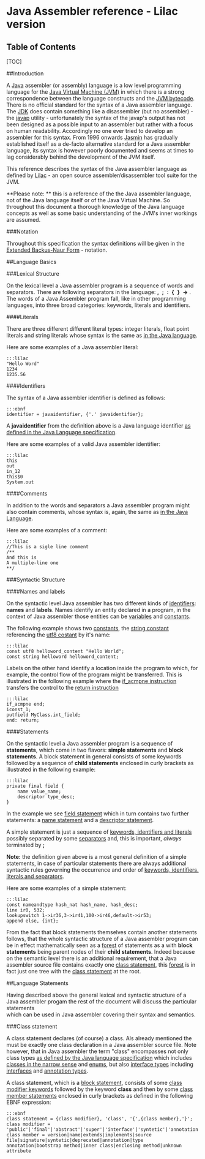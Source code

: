 <h1>Java Assembler reference - Lilac version</h1>

<h2>Table of Contents</h2>

[TOC]

##Introduction

A [Java](http://en.wikipedia.org/wiki/Java_%28programming_language%29) assembler (or assembly) language is a low level programming language for the [Java Virtual Machine (JVM)](http://en.wikipedia.org/wiki/Java_virtual_machine) in which there is a strong correspondence 
between the language constructs and the [JVM bytecode](http://en.wikipedia.org/wiki/Java_bytecode). There is no official standard for the syntax of a Java assembler language. 
The [JDK](http://www.oracle.com/technetwork/java/javase/downloads/jdk8-downloads-2133151.html) does contain something like a disassembler (but no assembler) - the [javap](http://docs.oracle.com/javase/7/docs/technotes/tools/windows/javap.html) utility - 
unfortunately the syntax of the javap's output has not been designed as a possible input to an assembler but rather with a focus on human readability. Accordingly no one
ever tried to develop an assembler for this syntax. From 1996 onwards [Jasmin](http://jasmin.sourceforge.net/) has gradually established itself as a de-facto alternative standard for a Java assembler language, its
syntax is however poorly documented and seems at times to lag considerably behind the development of the JVM itself.   

This reference describes the syntax of the Java assembler language as defined by [Lilac](http://lilac.sourceforge.net) - an open source assembler/disassembler tool suite for the JVM.

**Please note: ** this is a reference of the the Java assembler language, not of the Java language itself or of the Java Virtual Machine. 
So throughout this document a thorough knowledge of the Java language concepts as well as some basic understanding of the JVM's inner workings are assumed.

###Notation

Throughout this specification the syntax definitions will be given in the [Extended Backus-Naur Form](http://en.wikipedia.org/wiki/Extended_Backus%E2%80%93Naur_Form) - notation.

##Language Basics

###Lexical Structure 

On the lexical level a Java assembler program is a sequence of words and separators. There are following separators in the language: **,**&nbsp;&nbsp;**;**&nbsp;&nbsp;**:**&nbsp;&nbsp;**{**&nbsp;&nbsp;**}**&nbsp;&nbsp;**->** .
The words of a Java Assembler program fall, like in other programming languages, into three broad categories: keywords, literals and identifiers. 

####Literals

There are three different different literal types: integer literals, float point literals and string literals whose syntax is the same as [in the Java language](https://docs.oracle.com/javase/specs/jls/se8/html/jls-3.html#jls-3.10). 

Here are some examples of a Java assembler literal:

	:::lilac
	"Hello Word"
	1234
	1235.56

####Identifiers

The syntax of a Java assembler identifier is defined as follows:

	:::ebnf
	identifier = javaidentifier, {'.' javaidentifier};

A **javaidentifier** from the definition above is a Java language identifier [as defined in the Java Language specification](https://docs.oracle.com/javase/specs/jls/se8/html/jls-3.html#jls-3.8).

Here are some examples of a valid Java assembler identifier:

	:::lilac
	this
	out
	in_12
	this$0
	System.out
	
####Comments

In addition to the words and separators a Java assembler program might also contain comments, whose syntax is, again, the same as [in the Java Language](https://docs.oracle.com/javase/specs/jls/se8/html/jls-3.html#jls-3.7).

Here are some examples of a comment:

	:::lilac
	//This is a sigle line comment
	/**
	And this is
	A multiple-line one
	**/

###Syntactic Structure

####Names and labels

On the syntactic level Java assembler has two different kinds of [identifiers](#identifiers): **names** and **labels**. Names identify an entity declared in a program, 
in the context of Java assembler those entities can be [variables](#TODO) and [constants](#TODO).

The following example shows two [constants](#TODO), the [string constant](#TODO) referencing the [utf8 costant](#TODO) by it's name:

	:::lilac
	const utf8 helloword_content "Hello World";
	const string helloword helloword_content;

Labels on the other hand identify a location inside the program to which, for example, the control flow of the program might be transferred. 
This is illustrated in the following example where the [if_acmpne instruction](#TODO) transfers the control to the [return instruction](#TODO)

	:::lilac
	if_acmpne end;
    iconst_1;
    putfield MyClass.int_field;
    end: return;

####Statements

On the syntactic level a Java assembler program is a sequence of **statements**, which come in two flavors: **simple statements** and **block statements**. 
A block statement in general consists of some keywords followed by a sequence of **child statements** enclosed in curly brackets as illustrated in the following
example:

	:::lilac
	private final field {
		name value_name;
		descriptor type_desc; 
	}

In the example we see [field statement](#TODO) which in turn contains two further statements: a [name statement](#TODO) and a [descriptor statement](#TODO).

A simple statement is just a sequence of [keywords, identifiers and literals](#lexical-structure) possibly separated by some [separators](#lexical-structure)
and, this is important, *always* terminated by **;**

**Note:** the definition given above is a most general definition of a simple statements, in case of particular statements there are always additional syntactic rules
governing the occurrence and order of [keywords, identifiers. literals and separators](#lexical-structure). 

Here are some examples of a simple statement:

	:::lilac
	const nameandtype hash_nat hash_name, hash_desc;
	line ir0, 532;
	lookupswitch 1->ir36,3->ir41,100->ir46,default->ir53;
	append else, {int};

From the fact that block statements themselves contain another statements follows, that the whole syntactic structure of a Java assembler program can be in effect 
mathematically seen as a [forest](http://en.wikipedia.org/wiki/Tree_%28graph_theory%29) of statements as a with **block statements** being parent nodes of their **child statements**. 
Indeed because on the semantic level there is an additional requirement, that a Java assembler source file contains exactly one [class statement](#TODO), 
this [forest](http://en.wikipedia.org/wiki/Tree_%28graph_theory%29) is in fact just one tree with the [class statement](#TODO) at the root.

##Language Statements

Having described above the general lexical and syntactic structure of a Java assembler progam the rest of the document will discuss the particular statements  
which can be used in Java assembler covering their syntax and semantics.

###Class statement

A class statement declares (of course) a class. Als already mentioned the must be exactly one class declaration in a Java assembler source file. 
Note however, that in Java assembler the term "class" encompasses not only class types
[as defined by the Java language specification](https://docs.oracle.com/javase/specs/jls/se7/html/jls-8.html) which includes 
[classes in the narrow sense](https://docs.oracle.com/javase/specs/jls/se7/html/jls-8.html#jls-8.1) 
and [enums](https://docs.oracle.com/javase/specs/jls/se7/html/jls-8.html#jls-8.9), but also [interface types](https://docs.oracle.com/javase/specs/jls/se7/html/jls-9.html) including 
[interfaces](https://docs.oracle.com/javase/specs/jls/se7/html/jls-9.html#jls-9.1) and [annotation types](https://docs.oracle.com/javase/specs/jls/se7/html/jls-9.html#jls-9.7).

A class statement, which is a [block statement](#statements),  consists of some [class modifier keywords](#TODO) followed by the keyword **class** 
and then by some [class member statements](#TODO) enclosed in curly brackets as defined in the following EBNF expression:   

	:::ebnf
	class statement = {class modifier}, 'class', '{',{class member},'}';
	class modifier = 'public'|'final'|'abstract'|'super'|'interface'|'syntetic'|'annotation'|'enum';
	class member = version|name|extends|implements|source file|signature|syntetic|deprecated|annotation|type annotation|bootstrap method|inner class|enclosing method|unknown attribute
	
	
      
